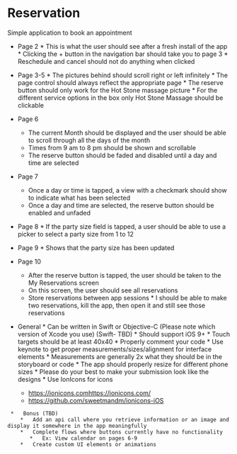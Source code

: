 # Reservation
Simple application to book an appointment 
  *   Page 2
     *   This is what the user should see after a fresh install of the app
     *   Clicking the + button in the navigation bar should take you to page 3
     *   Reschedule and cancel should not do anything when clicked
 
  *   Page 3-5
     *   The pictures behind should scroll right or left infinitely
     *   The page control should always reflect the appropriate page
     *   The reserve button should only work for the Hot Stone massage picture
     *   For the different service options in the box only Hot Stone Massage should be clickable
 
*   Page 6
     *   The current Month should be displayed and the user should be able to scroll through all the days of the month
     *   Times from 9 am to 8 pm should be shown and scrollable
     *   The reserve button should be faded and disabled until a day and time are selected
 
*   Page 7
     *   Once a day or time is tapped, a view with a checkmark should show to indicate what has been selected
     *   Once a day and time are selected, the reserve button should be enabled and unfaded
 
  *   Page 8
     *   If the party size field is tapped, a user should be able to use a picker to select a party size from 1 to 12
 
  *   Page 9
     *   Shows that the party size has been updated
 
*   Page 10
     *   After the reserve button is tapped, the user should be taken to the My Reservations screen
     *   On this screen, the user should see all reservations
     *   Store reservations between app sessions
        *   I should be able to make two reservations, kill the app, then open it and still see those reservations
 
  *   General
     *   Can be written in Swift or Objective-C (Please note which version of Xcode you use) (Swift- TBD)
     *   Should support iOS 9+
     *   Touch targets should be at least 40x40
     *   Properly comment your code
     *   Use keynote to get proper measurements/sizes/alignment for interface elements
     *   Measurements are generally 2x what they should be in the storyboard or code
     *   The app should properly resize for different phone sizes
     *   Please do your best to make your submission look like the designs
     *   Use IonIcons for icons
        *   https://ionicons.com<https://ionicons.com/>
        *   https://github.com/sweetmandm/ionicons-iOS
 
     *   Bonus (TBD)
        *   Add an api call where you retrieve information or an image and display it somewhere in the app meaningfully
        *   Complete flows where buttons currently have no functionality
           *   Ex: View calendar on pages 6-9
        *   Create custom UI elements or animations
